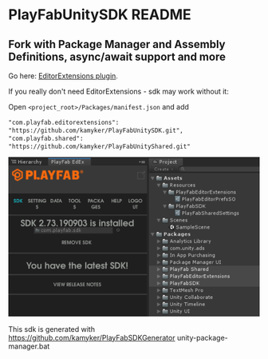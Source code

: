 # PlayFabUnitySDK README

## Fork with Package Manager and Assembly Definitions, async/await support and more
Go here: [EditorExtensions plugin](https://github.com/kamyker/PlayFabUnityEditorExtensions).

If you really don't need EditorExtensions - sdk may work without it:
   
   Open `<project_root>/Packages/manifest.json` and add
```
"com.playfab.editorextensions": "https://github.com/kamyker/PlayFabUnitySDK.git",
"com.playfab.shared": "https://github.com/kamyker/PlayFabUnityShared.git"
```
![project](https://raw.githubusercontent.com/kamyker/PlayFabUnityEditorExtensions/master/_repoAssets/img/EdEx_Project.png "Title")


This sdk is generated with https://github.com/kamyker/PlayFabSDKGenerator unity-package-manager.bat
